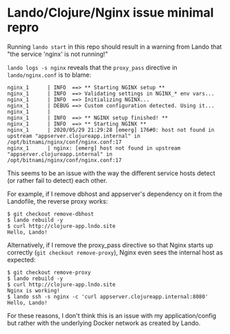 # Lando/Clojure/Nginx issue minimal repro

Running `lando start` in this repo should result in a warning from Lando that "the service 'nginx' is not running!"

`lando logs -s nginx` reveals that the `proxy_pass` directive in `lando/nginx.conf` is to blame:

```
nginx_1      | INFO  ==> ** Starting NGINX setup **
nginx_1      | INFO  ==> Validating settings in NGINX_* env vars...
nginx_1      | INFO  ==> Initializing NGINX...
nginx_1      | DEBUG ==> Custom configuration detected. Using it...
nginx_1      | 
nginx_1      | INFO  ==> ** NGINX setup finished! **
nginx_1      | INFO  ==> ** Starting NGINX **
nginx_1      | 2020/05/29 21:29:28 [emerg] 176#0: host not found in upstream "appserver.clojureapp.internal" in /opt/bitnami/nginx/conf/nginx.conf:17
nginx_1      | nginx: [emerg] host not found in upstream "appserver.clojureapp.internal" in /opt/bitnami/nginx/conf/nginx.conf:17
```

This seems to be an issue with the way the different service hosts detect (or rather fail to detect) each other.

For example, if I remove dbhost and appserver's dependency on it from the Landofile, the reverse proxy works:

```
$ git checkout remove-dbhost
$ lando rebuild -y
$ curl http://clojure-app.lndo.site
Hello, Lando!
```

 Alternatively, if I remove the proxy_pass directive so that Nginx starts up correctly (`git checkout remove-proxy`), Nginx even sees the internal host as expected:

```
$ git checkout remove-proxy
$ lando rebuild -y
$ curl http://clojure-app.lndo.site
Nginx is working!
$ lando ssh -s nginx -c 'curl appserver.clojureapp.internal:8080'
Hello, Lando!
```

For these reasons, I don't think this is an issue with my application/config but rather with the underlying Docker network as created by Lando.

